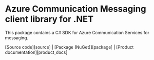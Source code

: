 # Azure Communication Messaging client library for .NET

This package contains a C# SDK for Azure Communication Services for messaging.

[Source code][source] | [Package (NuGet)][package] | [Product documentation][product_docs]
